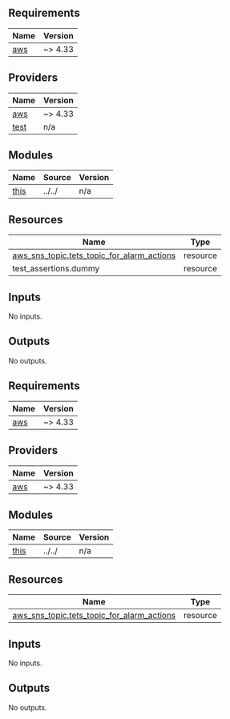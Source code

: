 <!-- BEGIN_TF_DOCS -->
## Requirements

| Name | Version |
|------|---------|
| <a name="requirement_aws"></a> [aws](#requirement\_aws) | ~> 4.33 |

## Providers

| Name | Version |
|------|---------|
| <a name="provider_aws"></a> [aws](#provider\_aws) | ~> 4.33 |
| <a name="provider_test"></a> [test](#provider\_test) | n/a |

## Modules

| Name | Source | Version |
|------|--------|---------|
| <a name="module_this"></a> [this](#module\_this) | ../../ | n/a |

## Resources

| Name | Type |
|------|------|
| [aws_sns_topic.tets_topic_for_alarm_actions](https://registry.terraform.io/providers/hashicorp/aws/latest/docs/resources/sns_topic) | resource |
| test_assertions.dummy | resource |

## Inputs

No inputs.

## Outputs

No outputs.
<!-- END_TF_DOCS -->
<!-- BEGINNING OF PRE-COMMIT-TERRAFORM DOCS HOOK -->
## Requirements

| Name | Version |
|------|---------|
| <a name="requirement_aws"></a> [aws](#requirement\_aws) | ~> 4.33 |

## Providers

| Name | Version |
|------|---------|
| <a name="provider_aws"></a> [aws](#provider\_aws) | ~> 4.33 |

## Modules

| Name | Source | Version |
|------|--------|---------|
| <a name="module_this"></a> [this](#module\_this) | ../../ | n/a |

## Resources

| Name | Type |
|------|------|
| [aws_sns_topic.tets_topic_for_alarm_actions](https://registry.terraform.io/providers/hashicorp/aws/latest/docs/resources/sns_topic) | resource |

## Inputs

No inputs.

## Outputs

No outputs.
<!-- END OF PRE-COMMIT-TERRAFORM DOCS HOOK -->
